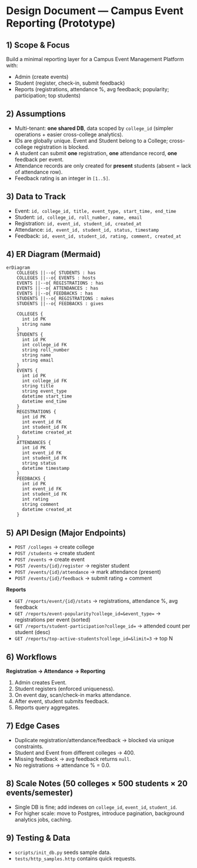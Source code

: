 # Design Document — Campus Event Reporting (Prototype)

## 1) Scope & Focus
Build a minimal reporting layer for a Campus Event Management Platform with:
- Admin (create events)
- Student (register, check-in, submit feedback)
- Reports (registrations, attendance %, avg feedback; popularity; participation; top students)

## 2) Assumptions
- Multi-tenant: **one shared DB**, data scoped by `college_id` (simpler operations + easier cross-college analytics).
- IDs are globally unique. Event and Student belong to a College; cross-college registration is blocked.
- A student can submit **one** registration, **one** attendance record, **one** feedback per event.
- Attendance records are only created for **present** students (absent = lack of attendance row).
- Feedback rating is an integer in `[1..5]`.

## 3) Data to Track
- Event: `id, college_id, title, event_type, start_time, end_time`
- Student: `id, college_id, roll_number, name, email`
- Registration: `id, event_id, student_id, created_at`
- Attendance: `id, event_id, student_id, status, timestamp`
- Feedback: `id, event_id, student_id, rating, comment, created_at`

## 4) ER Diagram (Mermaid)
```mermaid
erDiagram
    COLLEGES ||--o{ STUDENTS : has
    COLLEGES ||--o{ EVENTS : hosts
    EVENTS ||--o{ REGISTRATIONS : has
    EVENTS ||--o{ ATTENDANCES : has
    EVENTS ||--o{ FEEDBACKS : has
    STUDENTS ||--o{ REGISTRATIONS : makes
    STUDENTS ||--o{ FEEDBACKS : gives

    COLLEGES {
      int id PK
      string name
    }
    STUDENTS {
      int id PK
      int college_id FK
      string roll_number
      string name
      string email
    }
    EVENTS {
      int id PK
      int college_id FK
      string title
      string event_type
      datetime start_time
      datetime end_time
    }
    REGISTRATIONS {
      int id PK
      int event_id FK
      int student_id FK
      datetime created_at
    }
    ATTENDANCES {
      int id PK
      int event_id FK
      int student_id FK
      string status
      datetime timestamp
    }
    FEEDBACKS {
      int id PK
      int event_id FK
      int student_id FK
      int rating
      string comment
      datetime created_at
    }
```

## 5) API Design (Major Endpoints)
- `POST /colleges` → create college
- `POST /students` → create student
- `POST /events` → create event
- `POST /events/{id}/register` → register student
- `POST /events/{id}/attendance` → mark attendance (present)
- `POST /events/{id}/feedback` → submit rating + comment

**Reports**
- `GET /reports/event/{id}/stats` → registrations, attendance %, avg feedback
- `GET /reports/event-popularity?college_id=&event_type=` → registrations per event (sorted)
- `GET /reports/student-participation?college_id=` → attended count per student (desc)
- `GET /reports/top-active-students?college_id=&limit=3` → top N

## 6) Workflows
**Registration → Attendance → Reporting**
1. Admin creates Event.
2. Student registers (enforced uniqueness).
3. On event day, scan/check-in marks attendance.
4. After event, student submits feedback.
5. Reports query aggregates.

## 7) Edge Cases
- Duplicate registration/attendance/feedback → blocked via unique constraints.
- Student and Event from different colleges → 400.
- Missing feedback → avg feedback returns `null`.
- No registrations → attendance % = 0.0.

## 8) Scale Notes (50 colleges × 500 students × 20 events/semester)
- Single DB is fine; add indexes on `college_id`, `event_id`, `student_id`.
- For higher scale: move to Postgres, introduce pagination, background analytics jobs, caching.

## 9) Testing & Data
- `scripts/init_db.py` seeds sample data.
- `tests/http_samples.http` contains quick requests.
